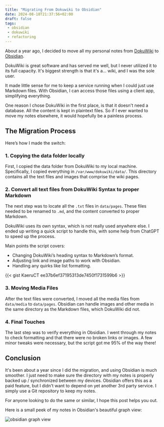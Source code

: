```yaml
---
title: "Migrating From Dokuwiki to Obsidian"
date: 2024-08-18T21:37:56+02:00
draft: false
tags:
 - obsidian
 - dokuwiki
 - refactoring
---
```


About a year ago, I decided to move all my personal notes from [DokuWiki](https://www.dokuwiki.org) to [Obsidian](https://obsidian.md/).

DokuWiki is great software and has served me well, but I never utilized it to its full capacity. It's biggest strength is that it's a... wiki, and I was the sole user. 

It made little sense for me to keep a service running when I could just use Markdown files. With Obsidian, I can access those files using a client app, simplifying everything.

One reason I chose DokuWiki in the first place, is that it doesn't need a database. All the content is kept in plaintext files. So if I ever wanted to move my notes elsewhere, it would hopefully be a painless process.

## The Migration Process

Here’s how I made the switch:

### 1. Copying the data folder locally

First, I copied the data folder from DokuWiki to my local machine. Specifically, I copied everything in `/var/www/dokuwiki/data/`. This directory contains all the text files and images that comprise the wiki pages.

### 2. Convert all text files from DokuWiki Syntax to proper Markdown

The next step was to locate all the `.txt` files in `data/pages`. These files needed to be renamed to `.md`, and the content converted to proper Markdown.

DokuWiki uses its own syntax, which is not really used anywhere else.
   I ended up writing a quick script to handle this, with some help from ChatGPT to speed up the process.

Main points the script covers:
 - Changing DokuWiki’s heading syntax to Markdown’s format.
 - Adjusting link and image paths to work with Obsidian.
 - Handling any quirks like list formatting.


{{< gist KaeruCT ee37b6ef37195313de7450f1731599b6 >}}

### 3. Moving Media Files

After the text files were converted, I moved all the media files from `data/media` to `data/pages`. Obsidian can handle images and other media in the same directory as the Markdown files, which DokuWiki did not.

### 4. Final Touches

The last step was to verify everything in Obsidian. I went through my notes to check formatting and that there were no broken links or images. A few minor tweaks were necessary, but the script got me 95% of the way there!

## Conclusion

It's been about a year since I did the migration, and using Obsidian is much smoother. I just need to make sure the directory with my notes is properly backed up / synchronized between my devices. Obsidian offers this as a paid feature, but I didn't want to depend on yet another 3rd party service. I simply use a Git repository to keep my notes.

For anyone looking to do the same or similar, I hope this post helps you out.

Here is a small peek of my notes in Obsidian's beautiful graph view:

![obsidian graph view](/images/screenshots/obsidian-cloud.png)
